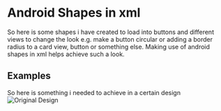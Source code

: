 # Android Shapes in xml
So here is some shapes i have created to load into buttons and different views to change the look
e.g. make a button circular or adding a border radius to a card view, button or something else.
Making use of android shapes in xml helps achieve such a look.

## Examples
So here is something i needed to achieve in a certain design
![Original Design](https://github.com/sirwaithaka/learn-android/assets/shapes/circular_buttons.png)